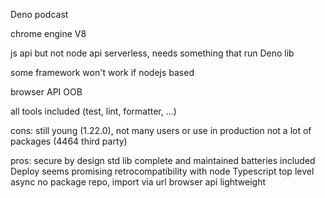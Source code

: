 Deno podcast

chrome engine V8

js api but not node api
serverless, needs something that run Deno lib

some framework won't work if nodejs based

browser API OOB

all tools included (test, lint, formatter, ...)

cons:
	still young (1.22.0), 
	not many users or use in production
	not a lot of packages (4464 third party)

pros:
	secure by design
	std lib complete and maintained
	batteries included
	Deploy seems promising
	retrocompatibility with node
	Typescript
	top level async
	no package repo, import via url
	browser api
	lightweight
	
